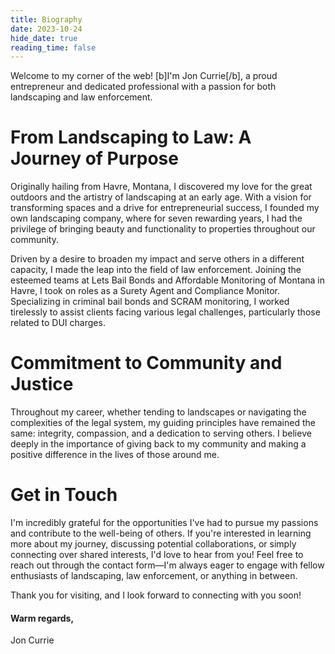 ```yaml
---
title: Biography
date: 2023-10-24
hide_date: true
reading_time: false
---
```


 Welcome to my corner of the web! [b]I'm Jon Currie[/b], a proud entrepreneur and dedicated professional with a passion for both landscaping and law enforcement.

# From Landscaping to Law: A Journey of Purpose

Originally hailing from Havre, Montana, I discovered my love for the great outdoors and the artistry of landscaping at an early age. With a vision for transforming spaces and a drive for entrepreneurial success, I founded my own landscaping company, where for seven rewarding years, I had the privilege of bringing beauty and functionality to properties throughout our community.

Driven by a desire to broaden my impact and serve others in a different capacity, I made the leap into the field of law enforcement. Joining the esteemed teams at Lets Bail Bonds and Affordable Monitoring of Montana in Havre, I took on roles as a Surety Agent and Compliance Monitor. Specializing in criminal bail bonds and SCRAM monitoring, I worked tirelessly to assist clients facing various legal challenges, particularly those related to DUI charges.

# Commitment to Community and Justice

Throughout my career, whether tending to landscapes or navigating the complexities of the legal system, my guiding principles have remained the same: integrity, compassion, and a dedication to serving others. I believe deeply in the importance of giving back to my community and making a positive difference in the lives of those around me.

# Get in Touch

I'm incredibly grateful for the opportunities I've had to pursue my passions and contribute to the well-being of others. If you're interested in learning more about my journey, discussing potential collaborations, or simply connecting over shared interests, I'd love to hear from you! Feel free to reach out through the contact form—I'm always eager to engage with fellow enthusiasts of landscaping, law enforcement, or anything in between.

Thank you for visiting, and I look forward to connecting with you soon!

#### Warm regards,
Jon Currie

